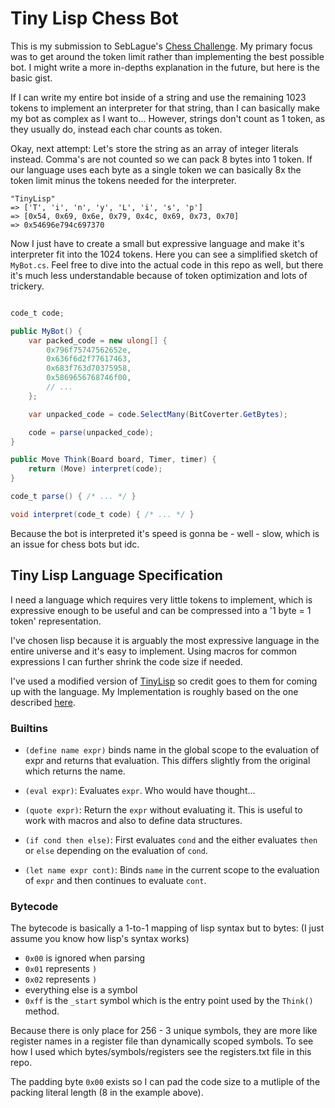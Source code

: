 # Tiny Lisp Chess Bot 

This is my submission to SebLague's [Chess Challenge](https://github.com/SebLague/Chess-Challenge). 
My primary focus was to get around the token limit rather than implementing the best possible bot.
I might write a more in-depths explanation in the future, but here is the basic gist.


If I can write my entire bot inside of a string and use the remaining 1023 tokens to
implement an interpreter for that string, than I can basically make my bot as complex as I want to...
However, strings don't count as 1 token, as they usually do, instead each char counts as token.

Okay, next attempt: Let's store the string as an array of integer literals instead. 
Comma's are not counted so we can pack 8 bytes into 1 token. 
If our language uses each byte as a single token we can basically 8x the token limit
minus the tokens needed for the interpreter.

```
"TinyLisp"
=> ['T', 'i', 'n', 'y', 'L', 'i', 's', 'p']
=> [0x54, 0x69, 0x6e, 0x79, 0x4c, 0x69, 0x73, 0x70]
=> 0x54696e794c697370
```

Now I just have to create a small but expressive language and make it's interpreter fit into the 1024 tokens.
Here you can see a simplified sketch of `MyBot.cs`. 
Feel free to dive into the actual code in this repo as well, 
but there it's much less understandable because of token optimization and lots of trickery.

```C#

code_t code;

public MyBot() {
    var packed_code = new ulong[] {
        0x796f75747562652e,
        0x636f6d2f77617463,
        0x683f763d70375958,
        0x5869656768746f00,
        // ...
    };

    var unpacked_code = code.SelectMany(BitCoverter.GetBytes);

    code = parse(unpacked_code);
}

public Move Think(Board board, Timer, timer) {
    return (Move) interpret(code);
}

code_t parse() { /* ... */ }

void interpret(code_t code) { /* ... */ }

```

Because the bot is interpreted it's speed is gonna be - well - slow, which is an issue for chess bots but idc.

## Tiny Lisp Language Specification

I need a language which requires very little tokens to implement, which is expressive enough to be useful and 
can be compressed into a '1 byte = 1 token' representation.

I've chosen lisp because it is arguably the most expressive language in the entire universe and it's easy to implement.
Using macros for common expressions I can further shrink the code size if needed.

I've used a modified version of [TinyLisp](https://github.com/dloscutoff/Esolangs/tree/master/tinylisp) so credit goes to them for coming up with the language.
My Implementation is roughly based on the one described [here](https://codegolf.stackexchange.com/a/62975).

### Builtins

- `(define name expr)` binds name in the global scope to the evaluation of expr and returns that evaluation. 
    This differs slightly from the original which returns the name.

- `(eval expr)`: Evaluates `expr`. Who would have thought...

- `(quote expr)`: Return the `expr` without evaluating it. This is useful to work with macros and also to define data structures.

- `(if cond then else)`: First evaluates `cond` and the either evaluates `then` or `else` depending on the evaluation of `cond`.

- `(let name expr cont)`: Binds `name` in the current scope to the evaluation of `expr` and then continues to evaluate `cont`.


### Bytecode

The bytecode is basically a 1-to-1 mapping of lisp syntax but to bytes: (I just assume you know how lisp's syntax works)

- `0x00` is ignored when parsing
- `0x01` represents `)`
- `0x02` represents `)`
- everything else is a symbol
- `0xff` is the `_start` symbol which is the entry point used by the `Think()` method.

Because there is only place for 256 - 3 unique symbols, they are more like register names in a register file than dynamically scoped symbols.
To see how I used which bytes/symbols/registers see the registers.txt file in this repo.

The padding byte `0x00` exists so I can pad the code size to a mutliple of the packing literal length (8 in the example above).




